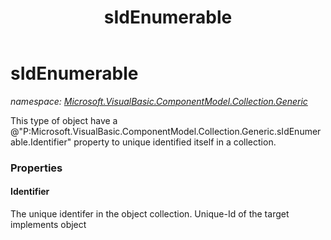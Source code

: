 ﻿---
title: sIdEnumerable
---

# sIdEnumerable
_namespace: [Microsoft.VisualBasic.ComponentModel.Collection.Generic](N-Microsoft.VisualBasic.ComponentModel.Collection.Generic.html)_

This type of object have a @"P:Microsoft.VisualBasic.ComponentModel.Collection.Generic.sIdEnumerable.Identifier" property to unique identified itself in a collection.



### Properties

#### Identifier
The unique identifer in the object collection. Unique-Id of the target implements object

